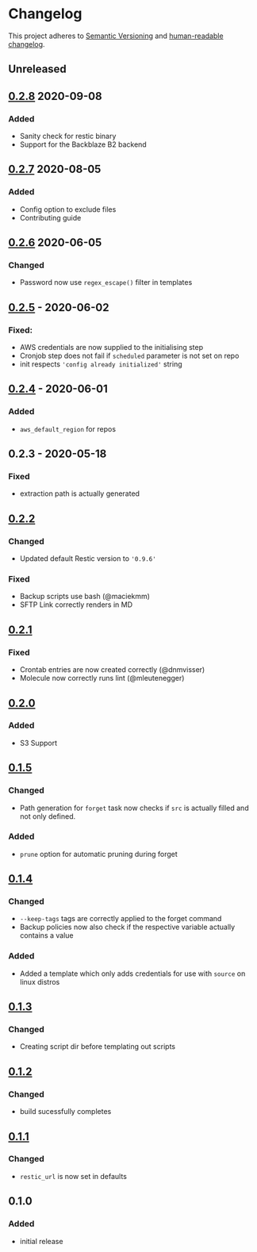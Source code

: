 # Changelog

This project adheres to [Semantic Versioning](https://semver.org/spec/v2.0.0.html)
and [human-readable changelog](https://keepachangelog.com/en/1.0.0/).

## Unreleased

## [0.2.8] 2020-09-08
### Added
* Sanity check for restic binary
* Support for the Backblaze B2 backend

## [0.2.7] 2020-08-05
### Added
* Config option to exclude files
* Contributing guide

## [0.2.6] 2020-06-05
### Changed
* Password now use `regex_escape()` filter in templates

## [0.2.5] - 2020-06-02
### Fixed:
* AWS credentials are now supplied to the initialising step
* Cronjob step does not fail if `scheduled` parameter is not set on repo
* init respects `'config already initialized'` string

## [0.2.4] - 2020-06-01
### Added
* `aws_default_region` for repos
## 0.2.3 - 2020-05-18
### Fixed
* extraction path is actually generated
## [0.2.2]
### Changed
* Updated default Restic version to `'0.9.6'`
### Fixed
* Backup scripts use bash (@maciekmm)
* SFTP Link correctly renders in MD

## [0.2.1]
### Fixed
* Crontab entries are now created correctly (@dnmvisser)
* Molecule now correctly runs lint (@mleutenegger)

## [0.2.0]
### Added
* S3 Support

## [0.1.5]
### Changed
* Path generation for `forget` task now checks if `src` is actually filled and not only defined.

### Added
* `prune` option for automatic pruning during forget


## [0.1.4]
### Changed
* `--keep-tags` tags are correctly applied to the forget command
* Backup policies now also check if the respective variable actually contains a value

### Added
* Added a template which only adds credentials for use with `source` on linux distros

## [0.1.3]
### Changed
* Creating script dir before templating out scripts

## [0.1.2]
### Changed
* build sucessfully completes

## [0.1.1]
### Changed
* `restic_url` is now set in defaults

## 0.1.0
### Added
* initial release


[Unreleased]: https://github.com/arillso/ansible.restic/compare/0.2.8...HEAD
[0.2.8]: https://github.com/arillso/ansible.restic/compare/0.2.7...0.2.8
[0.2.7]: https://github.com/arillso/ansible.restic/compare/0.2.6...0.2.7
[0.2.6]: https://github.com/arillso/ansible.restic/compare/0.2.5...0.2.6
[0.2.5]: https://github.com/arillso/ansible.restic/compare/0.2.4...0.2.5
[0.2.4]: https://github.com/arillso/ansible.restic/compare/0.2.3...0.2.4
[0.2.3]: https://github.com/arillso/ansible.restic/compare/0.2.2...0.2.3
[0.2.2]: https://github.com/arillso/ansible.restic/compare/0.2.1...0.2.2
[0.2.1]: https://github.com/arillso/ansible.restic/compare/0.2.0...0.2.1
[0.2.0]: https://github.com/arillso/ansible.restic/compare/0.1.5...0.2.0
[0.1.5]: https://github.com/arillso/ansible.restic/compare/0.1.4...0.1.5
[0.1.4]: https://github.com/arillso/ansible.restic/compare/0.1.3...0.1.4
[0.1.3]: https://github.com/arillso/ansible.restic/compare/0.1.2...0.1.3
[0.1.2]: https://github.com/arillso/ansible.restic/compare/0.1.1...0.1.2
[0.1.1]: https://github.com/arillso/ansible.restic/compare/0.1.0...0.1.1
